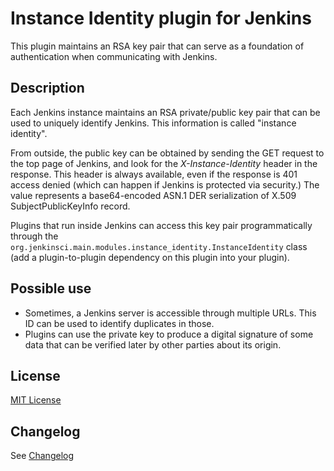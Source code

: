 Instance Identity plugin for Jenkins
====================================

This plugin maintains an RSA key pair that can serve
as a foundation of authentication when communicating with Jenkins.

## Description

Each Jenkins instance maintains an RSA private/public key pair
that can be used to uniquely identify Jenkins.
This information is called "instance identity".

From outside, the public key can be obtained by sending the GET request
to the top page of Jenkins,
and look for the _X-Instance-Identity_ header in the response.
This header is always available, even if the response is 401 access denied
(which can happen if Jenkins is protected via security.)
The value represents a base64-encoded ASN.1 DER serialization of X.509 SubjectPublicKeyInfo record.

Plugins that run inside Jenkins can access this key pair programmatically through
the `org.jenkinsci.main.modules.instance_identity.InstanceIdentity` class
(add a plugin-to-plugin dependency on this plugin into your plugin).

## Possible use

* Sometimes, a Jenkins server is accessible through multiple URLs.
  This ID can be used to identify duplicates in those.
* Plugins can use the private key to produce a digital signature of some data
  that can be verified later by other parties about its origin.

## License

[MIT License](https://opensource.org/licenses/mit-license.php)

## Changelog

See [Changelog](./CHANGELOG.md)
